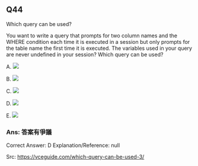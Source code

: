 ## Q44

Which query can be used?

You want to write a query that prompts for two column names and the WHERE condition each time it is executed in a session but only prompts for the table name the first time it is executed.
The variables used in your query are never undefined in your session?
Which query can be used?

A. ![](img/i044-1.png)

B. ![](img/i044-2.png)

C. ![](img/i044-3.png)

D. ![](img/i044-4.png)

E. ![](img/i044-5.png)

### Ans: **答案有爭議**

Correct Answer: D
Explanation/Reference: null

Src: https://vceguide.com/which-query-can-be-used-3/